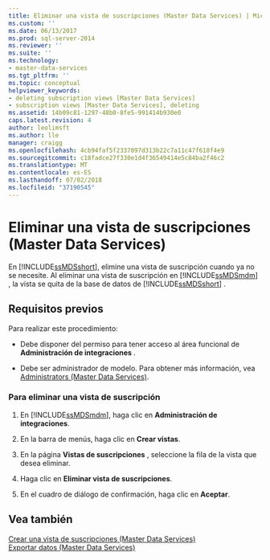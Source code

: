 ```yaml
---
title: Eliminar una vista de suscripciones (Master Data Services) | Microsoft Docs
ms.custom: ''
ms.date: 06/13/2017
ms.prod: sql-server-2014
ms.reviewer: ''
ms.suite: ''
ms.technology:
- master-data-services
ms.tgt_pltfrm: ''
ms.topic: conceptual
helpviewer_keywords:
- deleting subscription views [Master Data Services]
- subscription views [Master Data Services], deleting
ms.assetid: 14b09c81-1297-48b0-8fe5-991414b930e0
caps.latest.revision: 4
author: leolimsft
ms.author: lle
manager: craigg
ms.openlocfilehash: 4cb94faf5f2337097d313b22c7a11c47f618f4e9
ms.sourcegitcommit: c18fadce27f330e1d4f36549414e5c84ba2f46c2
ms.translationtype: MT
ms.contentlocale: es-ES
ms.lasthandoff: 07/02/2018
ms.locfileid: "37190545"
---
```

# <a name="delete-a-subscription-view-master-data-services"></a>Eliminar una vista de suscripciones (Master Data Services)
  En [!INCLUDE[ssMDSshort](../includes/ssmdsshort-md.md)], elimine una vista de suscripción cuando ya no se necesite. Al eliminar una vista de suscripción en [!INCLUDE[ssMDSmdm](../includes/ssmdsmdm-md.md)] , la vista se quita de la base de datos de [!INCLUDE[ssMDSshort](../includes/ssmdsshort-md.md)] .  
  
## <a name="prerequisites"></a>Requisitos previos  
 Para realizar este procedimiento:  
  
-   Debe disponer del permiso para tener acceso al área funcional de **Administración de integraciones** .  
  
-   Debe ser administrador de modelo. Para obtener más información, vea [Administrators &#40;Master Data Services&#41;](administrators-master-data-services.md).  
  
### <a name="to-delete-a-subscription-view"></a>Para eliminar una vista de suscripción  
  
1.  En [!INCLUDE[ssMDSmdm](../includes/ssmdsmdm-md.md)], haga clic en **Administración de integraciones**.  
  
2.  En la barra de menús, haga clic en **Crear vistas**.  
  
3.  En la página **Vistas de suscripciones** , seleccione la fila de la vista que desea eliminar.  
  
4.  Haga clic en **Eliminar vista de suscripciones**.  
  
5.  En el cuadro de diálogo de confirmación, haga clic en **Aceptar**.  
  
## <a name="see-also"></a>Vea también  
 [Crear una vista de suscripciones &#40;Master Data Services&#41;](create-a-subscription-view-to-export-data-master-data-services.md)   
 [Exportar datos &#40;Master Data Services&#41;](overview-exporting-data-master-data-services.md)  
  
  
